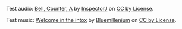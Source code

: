Test audio:
[Bell, Counter, A](https://freesound.org/people/InspectorJ/sounds/415510/) by [InspectorJ](https://freesound.org/people/InspectorJ/) on [CC by License](http://creativecommons.org/licenses/by/3.0/).

Test music:
[Welcome in the intox](http://dig.ccmixter.org/files/Bluemillenium/57202) by [Bluemillenium](http://dig.ccmixter.org/people/Bluemillenium) on [CC by License](http://creativecommons.org/licenses/by/3.0/).

